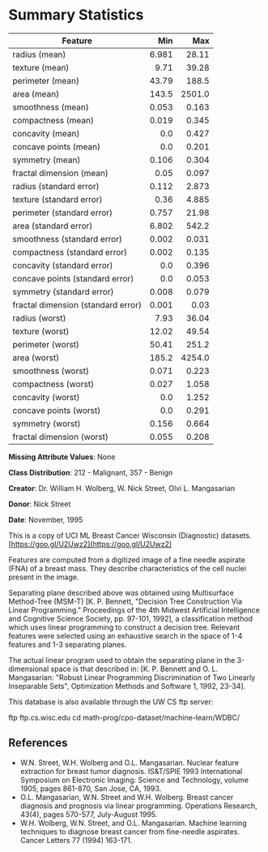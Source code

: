 # Summary Statistics

| Feature                        |   Min  |   Max  |
|--------------------------------|-------:|-------:|
| radius (mean)                  |  6.981 |  28.11 |
| texture (mean)                 |  9.71  |  39.28 |
| perimeter (mean)               |  43.79 |  188.5 |
| area (mean)                    |  143.5 |  2501.0|
| smoothness (mean)              |  0.053 |  0.163 |
| compactness (mean)             |  0.019 |  0.345 |
| concavity (mean)               |  0.0   |  0.427 |
| concave points (mean)          |  0.0   |  0.201 |
| symmetry (mean)                |  0.106 |  0.304 |
| fractal dimension (mean)       |  0.05  |  0.097 |
| radius (standard error)        |  0.112 |  2.873 |
| texture (standard error)       |  0.36  |  4.885 |
| perimeter (standard error)     |  0.757 |  21.98 |
| area (standard error)          |  6.802 |  542.2 |
| smoothness (standard error)    |  0.002 |  0.031 |
| compactness (standard error)   |  0.002 |  0.135 |
| concavity (standard error)     |  0.0   |  0.396 |
| concave points (standard error)|  0.0   |  0.053 |
| symmetry (standard error)      |  0.008 |  0.079 |
| fractal dimension (standard error) | 0.001 |  0.03  |
| radius (worst)                 |  7.93  |  36.04 |
| texture (worst)                |  12.02 |  49.54 |
| perimeter (worst)              |  50.41 |  251.2 |
| area (worst)                   |  185.2 |  4254.0|
| smoothness (worst)             |  0.071 |  0.223 |
| compactness (worst)            |  0.027 |  1.058 |
| concavity (worst)              |  0.0   |  1.252 |
| concave points (worst)         |  0.0   |  0.291 |
| symmetry (worst)               |  0.156 |  0.664 |
| fractal dimension (worst)      |  0.055 |  0.208 |

**Missing Attribute Values**: None

**Class Distribution**: 212 - Malignant, 357 - Benign

**Creator**:  Dr. William H. Wolberg, W. Nick Street, Olvi L. Mangasarian

**Donor**: Nick Street

**Date**: November, 1995

This is a copy of UCI ML Breast Cancer Wisconsin (Diagnostic) datasets.
[https://goo.gl/U2Uwz2](https://goo.gl/U2Uwz2)

Features are computed from a digitized image of a fine needle
aspirate (FNA) of a breast mass. They describe
characteristics of the cell nuclei present in the image.

Separating plane described above was obtained using
Multisurface Method-Tree (MSM-T) [K. P. Bennett, "Decision Tree
Construction Via Linear Programming." Proceedings of the 4th
Midwest Artificial Intelligence and Cognitive Science Society,
pp. 97-101, 1992], a classification method which uses linear
programming to construct a decision tree. Relevant features
were selected using an exhaustive search in the space of 1-4
features and 1-3 separating planes.

The actual linear program used to obtain the separating plane
in the 3-dimensional space is that described in:
[K. P. Bennett and O. L. Mangasarian: "Robust Linear
Programming Discrimination of Two Linearly Inseparable Sets",
Optimization Methods and Software 1, 1992, 23-34].

This database is also available through the UW CS ftp server:

ftp ftp.cs.wisc.edu
cd math-prog/cpo-dataset/machine-learn/WDBC/

## References

- W.N. Street, W.H. Wolberg and O.L. Mangasarian. Nuclear feature extraction 
  for breast tumor diagnosis. IS&T/SPIE 1993 International Symposium on 
  Electronic Imaging: Science and Technology, volume 1905, pages 861-870,
  San Jose, CA, 1993.
- O.L. Mangasarian, W.N. Street and W.H. Wolberg. Breast cancer diagnosis and 
  prognosis via linear programming. Operations Research, 43(4), pages 570-577, 
  July-August 1995.
- W.H. Wolberg, W.N. Street, and O.L. Mangasarian. Machine learning techniques
  to diagnose breast cancer from fine-needle aspirates. Cancer Letters 77 (1994) 
  163-171.
